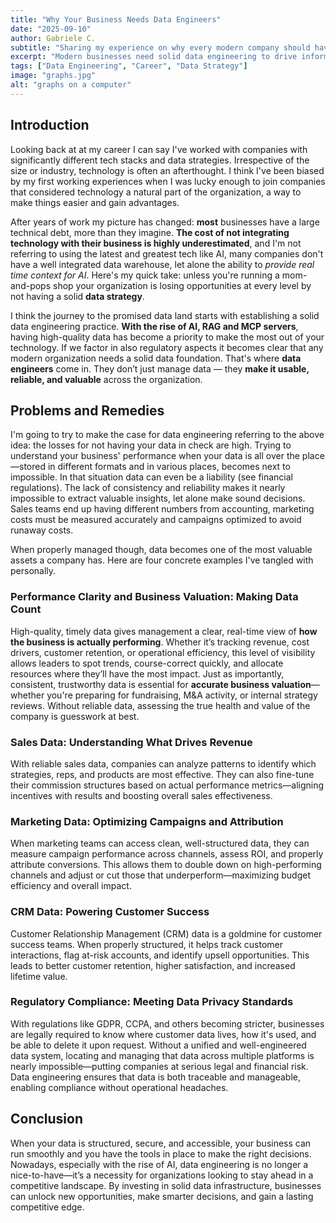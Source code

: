 ```yaml
---
title: "Why Your Business Needs Data Engineers"
date: "2025-09-10"
author: Gabriele C.
subtitle: "Sharing my experience on why every modern company should have a solid data engineering team"
excerpt: "Modern businesses need solid data engineering to drive informed decisions, gain competitive advantage, improve security and be compliant."
tags: ["Data Engineering", "Career", "Data Strategy"]
image: "graphs.jpg"
alt: "graphs on a computer"
---
```


## Introduction

Looking back at at my career I can say I've worked with companies with significantly different tech stacks and data strategies. Irrespective of the size or industry, technology is often an afterthought. I think I've been biased by my first working experiences when I was lucky enough to join companies that considered technology a natural part of the organization, a way to make things easier and gain advantages.

After years of work my picture has changed: **most** businesses have a large technical debt, more than they imagine. **The cost of not integrating technology with their business is highly underestimated**, and I'm not referring to using the latest and greatest tech like AI, many companies don't have a well integrated data warehouse, let alone the ability to <em>provide real time context for AI</em>. Here's my quick take: unless you're running a mom-and-pops shop your organization is losing opportunities at every level by not having a solid **data strategy**.

I think the journey to the promised data land starts with establishing a solid data engineering practice. **With the rise of AI, RAG and MCP servers**, having high-quality data has become a priority to make the most out of your technology. If we factor in also regulatory aspects it becomes clear that any modern organization needs a solid data foundation. That's where **data engineers** come in. They don’t just manage data — they **make it usable, reliable, and valuable** across the organization.

## Problems and Remedies

I'm going to try to make the case for data engineering referring to the above idea: the losses for not having your data in check are high. Trying to understand your business' performance when your data is all over the place—stored in different formats and in various places, becomes next to impossible. In that situation data can even be a liability (see financial regulations). The lack of consistency and reliability makes it nearly impossible to extract valuable insights, let alone make sound decisions. Sales teams end up having different numbers from accounting, marketing costs must be measured accurately and campaigns optimized to avoid runaway costs.

When properly managed though, data becomes one of the most valuable assets a company has. Here are four concrete examples I've tangled with personally.

### Performance Clarity and Business Valuation: Making Data Count

High-quality, timely data gives management a clear, real-time view of **how the business is actually performing**. Whether it’s tracking revenue, cost drivers, customer retention, or operational efficiency, this level of visibility allows leaders to spot trends, course-correct quickly, and allocate resources where they’ll have the most impact. Just as importantly, consistent, trustworthy data is essential for **accurate business valuation**—whether you're preparing for fundraising, M&A activity, or internal strategy reviews. Without reliable data, assessing the true health and value of the company is guesswork at best.

### Sales Data: Understanding What Drives Revenue

With reliable sales data, companies can analyze patterns to identify which strategies, reps, and products are most effective. They can also fine-tune their commission structures based on actual performance metrics—aligning incentives with results and boosting overall sales effectiveness.

### Marketing Data: Optimizing Campaigns and Attribution

When marketing teams can access clean, well-structured data, they can measure campaign performance across channels, assess ROI, and properly attribute conversions. This allows them to double down on high-performing channels and adjust or cut those that underperform—maximizing budget efficiency and overall impact.

### CRM Data: Powering Customer Success

Customer Relationship Management (CRM) data is a goldmine for customer success teams. When properly structured, it helps track customer interactions, flag at-risk accounts, and identify upsell opportunities. This leads to better customer retention, higher satisfaction, and increased lifetime value.

### Regulatory Compliance: Meeting Data Privacy Standards

With regulations like GDPR, CCPA, and others becoming stricter, businesses are legally required to know where customer data lives, how it's used, and be able to delete it upon request. Without a unified and well-engineered data system, locating and managing that data across multiple platforms is nearly impossible—putting companies at serious legal and financial risk. Data engineering ensures that data is both traceable and manageable, enabling compliance without operational headaches.

## Conclusion

When your data is structured, secure, and accessible, your business can run smoothly and you have the tools in place to make the right decisions. Nowadays, especially with the rise of AI, data engineering is no longer a nice-to-have—it’s a necessity for organizations looking to stay ahead in a competitive landscape. By investing in solid data infrastructure, businesses can unlock new opportunities, make smarter decisions, and gain a lasting competitive edge.
